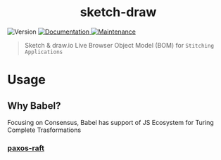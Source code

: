 <h1 align="center">sketch-draw </h1>
<p>
  <img alt="Version" src="https://img.shields.io/badge/version-1.0.0-blue.svg?cacheSeconds=2592000" />
  <a href="https://github.com/paxos-raft/paxos-raft/tree/master/packages/sketch-draw#readme" target="_blank">
    <img alt="Documentation" src="https://img.shields.io/badge/documentation-yes-brightgreen.svg" />
  </a>
  <a href="https://github.com/paxos-raft/paxos-raft/graphs/commit-activity" target="_blank">
    <img alt="Maintenance" src="https://img.shields.io/badge/Maintained%3F-yes-green.svg" />
  </a>
</p>


> Sketch & draw.io Live Browser Object Model (BOM) for `Stitching Applications`

# Usage
## Why Babel?
Focusing on Consensus, Babel has support of JS Ecosystem for Turing Complete Trasformations

### [paxos-raft](https://github.com/paxos-raft/paxos-raft#readme)
